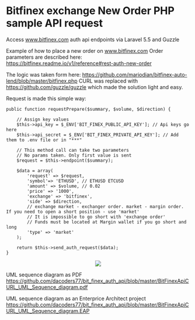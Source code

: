 # Bitfinex exchange New Order PHP sample API request
Access www.bitfinex.com auth api endpoints via Laravel 5.5 and Guzzle

Example of how to place a new order on www.bitfinex.com 
Order parameters are described here: https://bitfinex.readme.io/v1/reference#rest-auth-new-order

The logic was taken form here: https://github.com/mariodian/bitfinex-auto-lend/blob/master/bitfinex.php 
CURL was replaced with https://github.com/guzzle/guzzle which made the solution light and easy.

Request is made this simple way: 

    public function requestPrepare($summary, $volume, $direction) {

        // Assign key values
        $this->api_key = $_ENV['BIT_FINEX_PUBLIC_API_KEY']; // Api keys go here
        $this->api_secret = $_ENV['BIT_FINEX_PRIVATE_API_KEY']; // Add them to .env file or in "***"

        // This method call can take two parameters
        // No params taken. Only first value is sent
        $request = $this->endpoint($summary);

        $data = array(
            'request' => $request, 
            'symbol'=> 'ETHUSD', // ETHUSD ETCUSD
            'amount' => $volume, // 0.02
            'price' => '1000',
            'exchange' => 'bitfinex',
            'side' => $direction,
            // exchange market - exchanger order. market - margin order. If you need to open a short position - use 'market'
            // It is impossible to go short with 'exchange order'
            // Funds must be located at Margin wallet if you go short and long
            'type' => 'market'
        );

        return $this->send_auth_request($data);
    }
    
<p align="center"><img src="https://raw.githubusercontent.com/dacoders77/bit_finex_auth_api/master/BitFinexApiCURL_UML_Sequence_diagram.PNG"></p> 
     
     

UML sequence diagram as PDF
https://github.com/dacoders77/bit_finex_auth_api/blob/master/BitFinexApiCURL_UML_Sequence_diagram.pdf 

UML sequence diagram as an Enterprice Architect project 
https://github.com/dacoders77/bit_finex_auth_api/blob/master/BitFinexApiCURL_UML_Sequence_diagram.EAP  
